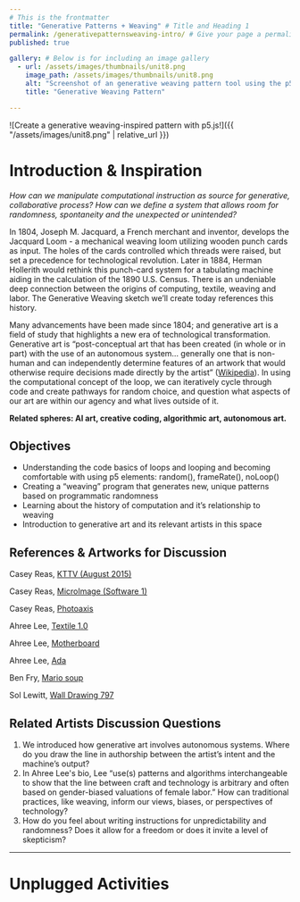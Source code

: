 ```yaml
---
# This is the frontmatter
title: "Generative Patterns + Weaving" # Title and Heading 1
permalink: /generativepatternsweaving-intro/ # Give your page a permalink
published: true

gallery: # Below is for including an image gallery
  - url: /assets/images/thumbnails/unit8.png
    image_path: /assets/images/thumbnails/unit8.png
    alt: "Screenshot of an generative weaving pattern tool using the p5.js web editor"
    title: "Generative Weaving Pattern"

---
```


![Create a generative weaving-inspired pattern with p5.js!]({{ "/assets/images/unit8.png" | relative_url }})  

# Introduction & Inspiration

*How can we manipulate computational instruction as source for generative, collaborative process? How can we define a system that allows room for randomness, spontaneity and the unexpected or unintended?* 

In 1804, Joseph M. Jacquard, a French merchant and inventor, develops the Jacquard Loom - a mechanical weaving loom utilizing wooden punch cards as input. The holes of the cards controlled which threads were raised, but set a precedence for technological revolution. Later in 1884, Herman Hollerith would rethink this punch-card system for a tabulating machine aiding in the calculation of the 1890 U.S. Census. There is an undeniable deep connection between the origins of computing, textile, weaving and labor. The Generative Weaving sketch we’ll create today references this history. 

Many advancements have been made since 1804; and generative art is a field of study that highlights a new era of technological transformation. Generative art is “post-conceptual art that has been created (in whole or in part) with the use of an autonomous system… generally one that is non-human and can independently determine features of an artwork that would otherwise require decisions made directly by the artist” ([Wikipedia](https://en.wikipedia.org/wiki/Generative_art)). In using the computational concept of the loop, we can iteratively cycle through code and create pathways for random choice, and question what aspects of our art are within our agency and what lives outside of it.

**Related spheres: AI art, creative coding, algorithmic art, autonomous art.** 


## Objectives

- Understanding the code basics of loops and looping and becoming comfortable with using p5 elements: random(), frameRate(), noLoop()
- Creating a “weaving” program that generates new, unique patterns based on programmatic randomness
- Learning about the history of computation and it’s relationship to weaving
- Introduction to generative art and its relevant artists in this space


## References & Artworks for Discussion

Casey Reas, [KTTV (August 2015)](https://reas.com/kttv/)

Casey Reas, [MicroImage (Software 1)](https://reas.com/microimage_s1/)

Casey Reas, [Photoaxis](https://reas.com/phototaxis/) 

Ahree Lee, [Textile 1.0](https://www.ahreelee.com/work/textile-1-0)

Ahree Lee, [Motherboard](https://www.ahreelee.com/work/motherboard)

Ahree Lee, [Ada](https://www.ahreelee.com/work/ada)

Ben Fry, [Mario soup](https://benfry.com/mariosoup/)

Sol Lewitt, [Wall Drawing 797](https://massmoca.org/event/walldrawing797/)

## Related Artists Discussion Questions

1. We introduced how generative art involves autonomous systems. Where do you draw the line in authorship between the artist’s intent and the machine’s output? 
2. In Ahree Lee's bio, Lee “use(s) patterns and algorithms interchangeable to show that the line between craft and technology is arbitrary and often based on gender-biased valuations of female labor.” How can traditional practices, like weaving, inform our views, biases, or perspectives of technology? 
3. How do you feel about writing instructions for unpredictability and randomness? Does it allow for a freedom or does it invite a level of skepticism? 

---

# Unplugged Activities

